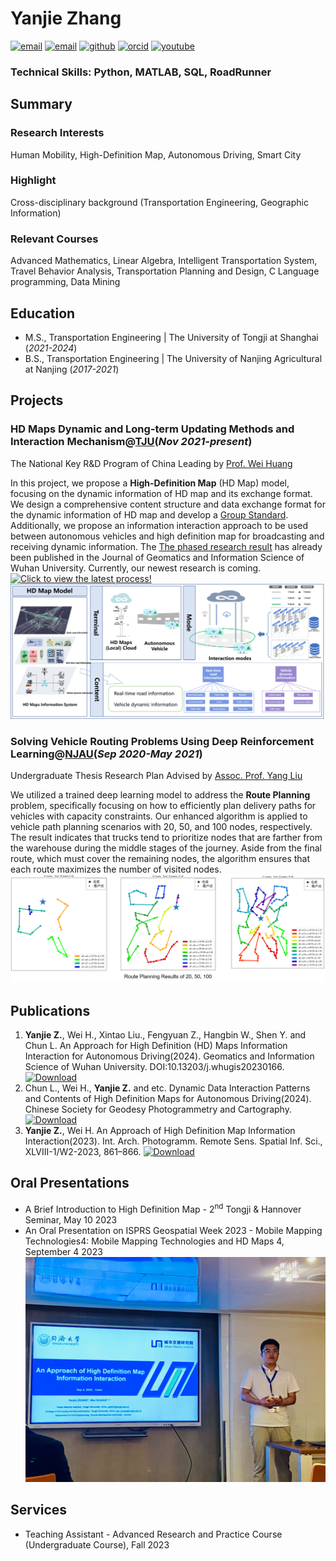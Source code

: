 # Yanjie Zhang 
[![email](https://img.shields.io/badge/Email%20.edu-white?logo=gmail&logoColor=%23EA4335
)](yj2021@tongji.edu.cn)
[![email](https://img.shields.io/badge/Email%20.outlook-white?logo=gmail&logoColor=%23EA4335
)](yj2yx@outlook.com) [![github](https://img.shields.io/badge/GitHub-white?logo=github&logoColor=%23181717
)](https://github.com/yanjie99) [![orcid](https://img.shields.io/badge/ORCID-white?logo=orcid&logoColor=%23A6CE39
)](https://orcid.org/0009-0002-3627-1104)
[![youtube](https://img.shields.io/badge/YouTube-white?logo=youtube&logoColor=%23FF0000
)](https://www.youtube.com/channel/UC1234567890abcdef)

### Technical Skills: Python, MATLAB, SQL, RoadRunner


## Summary

### Research Interests
Human Mobility, High-Definition Map, Autonomous Driving, Smart City

### Highlight
Cross-disciplinary background (Transportation Engineering, Geographic Information)

### Relevant Courses
Advanced Mathematics, Linear Algebra, Intelligent Transportation System, Travel Behavior Analysis, Transportation Planning and Design, C Language programming, Data Mining


## Education								       		
- M.S., Transportation Engineering | The University of Tongji at Shanghai (_2021-2024_)	 			        		
- B.S., Transportation Engineering | The University of Nanjing Agricultural at Nanjing (_2017-2021_)



## Projects
### HD Maps Dynamic and Long-term Updating Methods and Interaction Mechanism@[TJU](https://umi.tongji.edu.cn/en/Homepage.htm)(_Nov 2021-present_)

 The National Key R&D Program of China Leading by [Prof. Wei Huang](https://huangweibuct.github.io/weihuang.github.io/)

In this project, we propose a **High-Definition Map** (HD Map) model, focusing on the dynamic information of HD map and its exchange format. We design a comprehensive content structure and data exchange format for the dynamic information of HD map and develop a [Group Standard](https://www.csgpc.org/detail/23300.html). Additionally, we propose an information interaction approach to be used between autonomous vehicles and high definition map for broadcasting and receiving dynamic information. The [The phased research result](https://kns.cnki.net/kcms/detail/42.1676.TN.20230717.2031.001.html) has already been published in the Journal of Geomatics and Information Science of Wuhan University. Currently, our newest research is coming. [![**Click to view the latest process!**](https://img.shields.io/badge/click-latest%20research-brightgreen?logoColor=%2300AEF0
)](https://github.com/yanjie99/HDMapII)
![alt text](/assets/img/Project1.png)



### Solving Vehicle Routing Problems Using Deep Reinforcement Learning@[NJAU](https://english.njau.edu.cn/)(_Sep 2020-May 2021_)

Undergraduate Thesis Research Plan Advised by [Assoc. Prof. Yang Liu](https://ai.njau.edu.cn/info/1062/1179.htm)

We utilized a trained deep learning model to address the **Route Planning** problem, specifically focusing on how to efficiently plan delivery paths for vehicles with capacity constraints. Our enhanced algorithm is applied to vehicle path planning scenarios with 20, 50, and 100 nodes, respectively. The result indicates that trucks tend to prioritize nodes that are farther from the warehouse during the middle stages of the journey. Aside from the final route, which must cover the remaining nodes, the algorithm ensures that each route maximizes the number of visited nodes.
![alt text](/assets/img/Project2.png)

## Publications
1. **Yanjie Z.**, Wei H., Xintao Liu., Fengyuan Z., Hangbin W., Shen Y. and Chun L. An Approach for High Definition (HD) Maps Information Interaction for Autonomous Driving(2024). Geomatics and Information Science of Wuhan University. DOI:10.13203/j.whugis20230166.[![Download](https://img.shields.io/badge/Source-Download-blue?logoColor=%2300AEF0)](https://kns.cnki.net/kcms/detail/42.1676.TN.20230717.2031.001.html)
2. Chun L., Wei H., **Yanjie Z.** and etc. Dynamic Data Interaction Patterns and Contents of High Definition Maps for Autonomous Driving(2024). Chinese Society for Geodesy Photogrammetry and Cartography.[![Download](https://img.shields.io/badge/Source-Download-blue?logoColor=%2300AEF0
)](https://www.csgpc.org/detail/23300.html)
3. **Yanjie Z.**, Wei H. An Approach of High Definition Map Information Interaction(2023). Int. Arch. Photogramm. Remote Sens. Spatial Inf. Sci., XLVIII-1/W2-2023, 861–866. [![Download](https://img.shields.io/badge/Source-Download-blue?logoColor=%2300AEF0
)](https://doi.org/10.5194/isprs-archives-XLVIII-1-W2-2023-861-2023)

## Oral Presentations
- A Brief Introduction to High Definition Map - 2<sup>nd</sup> Tongji & Hannover Seminar, May 10 2023
- An Oral Presentation on ISPRS Geospatial Week 2023 - Mobile Mapping Technologies4: Mobile Mapping Technologies and HD Maps 4, September 4 2023
![carioyj](/assets/img/Carioyj.jpg)

## Services
- Teaching Assistant - Advanced Research and Practice Course (Undergraduate Course), Fall 2023
